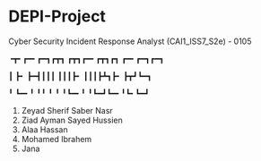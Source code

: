 # DEPI-Project
Cyber Security Incident Response Analyst (CAI1_ISS7_S2e) - 0105

╺┳╸┏━╸┏━┓┏┳┓   ┏┳┓┏━╸┏┳┓┏┓ ┏━╸┏━┓┏━┓

 ┃ ┣╸ ┣━┫┃┃┃   ┃┃┃┣╸ ┃┃┃┣┻┓┣╸ ┣┳┛┗━┓
 
 ╹ ┗━╸╹ ╹╹ ╹   ╹ ╹┗━╸╹ ╹┗━┛┗━╸╹┗╸┗━┛

1. Zeyad Sherif Saber Nasr
2. Ziad Ayman Sayed Hussien 
3. Alaa Hassan
4. Mohamed Ibrahem
5. Jana
